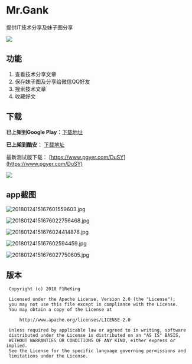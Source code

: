 # Mr.Gank
提供IT技术分享及妹子图分享

![](http://7xplt3.com1.z0.glb.clouddn.com/20180119151635014238448.png)

## 功能

1. 查看技术分享文章
2. 保存妹子图及分享给微信QQ好友
3. 搜索技术文章
4. 收藏好文

## 下载
**已上架到Google Play：**[下载地址](https://play.google.com/store/apps/details?id=com.f1reking.gank)

**已上架到酷安：** [下载地址](https://www.coolapk.com/apk/175887)

最新测试版下载：
[https://www.pgyer.com/DuSY](https://www.pgyer.com/DuSY)

![](http://7xplt3.com1.z0.glb.clouddn.com/2018011915163513742965.png)

## app截图

![2018012415167601559603.jpg](http://7xplt3.com1.z0.glb.clouddn.com/2018012415167601559603.jpg)

![20180124151676022756468.jpg](http://7xplt3.com1.z0.glb.clouddn.com/20180124151676022756468.jpg)

![20180124151676024414876.jpg](http://7xplt3.com1.z0.glb.clouddn.com/20180124151676024414876.jpg)

![2018012415167602594459.jpg](http://7xplt3.com1.z0.glb.clouddn.com/2018012415167602594459.jpg)

![20180124151676027750605.jpg](http://7xplt3.com1.z0.glb.clouddn.com/20180124151676027750605.jpg)

## 版本

```
 Copyright (c) 2018 F1ReKing

 Licensed under the Apache License, Version 2.0 (the "License");
 you may not use this file except in compliance with the License.
 You may obtain a copy of the License at

     http://www.apache.org/licenses/LICENSE-2.0

 Unless required by applicable law or agreed to in writing, software
 distributed under the License is distributed on an "AS IS" BASIS,
 WITHOUT WARRANTIES OR CONDITIONS OF ANY KIND, either express or implied.
 See the License for the specific language governing permissions and
 limitations under the License.
```




